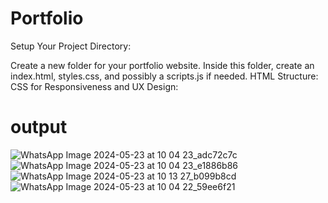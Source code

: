 # Portfolio
Setup Your Project Directory:

Create a new folder for your portfolio website.
Inside this folder, create an index.html, styles.css, and possibly a scripts.js if needed.
HTML Structure:
CSS for Responsiveness and UX Design:
# output
![WhatsApp Image 2024-05-23 at 10 04 23_adc72c7c](https://github.com/premsai08/Basic-Portfolio-Website/assets/171659011/419d304a-1fe4-4587-b546-2c0a2b6f0a43)
![WhatsApp Image 2024-05-23 at 10 04 23_e1886b86](https://github.com/premsai08/Basic-Portfolio-Website/assets/171659011/4b77098e-25bf-4cba-8c64-fe95b486fc1b)
![WhatsApp Image 2024-05-23 at 10 13 27_b099b8cd](https://github.com/premsai08/Basic-Portfolio-Website/assets/171659011/a9fa9a7d-2132-4e45-be39-8bfc316f5887)
![WhatsApp Image 2024-05-23 at 10 04 22_59ee6f21](https://github.com/premsai08/Basic-Portfolio-Website/assets/171659011/0cdc5c13-fb69-45f1-91b2-6ce966972fb3)
